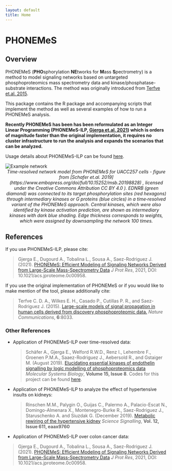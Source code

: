 ```yaml
---
layout: default
title: Home
---
```



# PHONEMeS

## Overview

PHONEMeS (**PHO**sphorylation **NE**tworks for **M**ass **S**pectrometry) is a method to model signaling networks based on untargeted phosphoproteomics mass spectrometry data and kinase/phosphatase-substrate interactions. The method was originally introduced from [Terfve et.al. 2015](https://www.nature.com/articles/ncomms9033).

This package contains the R package and accompanying scripts that implement the method as well as several examples of how to run a PHONEMeS analysis.

**Recently PHONEMeS has been has been reformulated as an Integer Linear Programming (PHONEMeS-ILP, [Gjerga et.al. 2021](https://pubs.acs.org/doi/full/10.1021/acs.jproteome.0c00958)) which is orders of magnitude faster than the original implementation, it requires no cluster infrastructure to run the analysis and expands the scenarios that can be analyzed.**

Usage details about PHONEMeS-ILP can be found [here](https://saezlab.github.io/PHONEMeS/2_usage/).

<img src="/PHONEMeS/public/schaefer_network.jpg.png" alt="Example network">

<center><i>Time-resolved network model from PHONEMeS for UACC257 cells - figure from [Schafer et.al. 2019](https://www.embopress.org/doi/full/10.15252/msb.20198828) , licensed under the Creative Commons Attribution CC BY 4.0 ). EDNRB (green diamond) was connected to its target phosphorylation sites (red hexagons) through intermediary kinases or G proteins (blue circles) in a time‐resolved variant of the PHONEMeS approach. Central kinases, which were also identified by kinase activation prediction, are shown as intermediary kinases with dark blue shading. Edge thickness corresponds to weights, which were assigned by downsampling the network 100 times.</i></center>

## References

If you use PHONEMeS-ILP, please cite:

> Gjerga E., Dugourd A., Tobalina L., Sousa A., Saez-Rodriguez J. (2021). [PHONEMeS: Efficient Modeling of Signaling Networks Derived from Large-Scale Mass-Spectrometry Data](https://pubs.acs.org/doi/full/10.1021/acs.jproteome.0c00958) _J Prot Res_, 2021, DOI: 10.1021/acs.jproteome.0c00958.

If you use the original implementation of PHONEMeS or if you would like to make mention of the tool, please additionally cite:

> Terfve C. D. A., Wilkes E. H., Casado P., Cutillas P. R., and Saez-Rodriguez J. (2015). [Large-scale models of signal propagation in human cells derived from discovery phosphoproteomic data.](http://www.nature.com/articles/ncomms9033) _Nature Communications_, **6**:8033.


### Other References
 
+ Application of PHONEMeS-ILP over time-resolved data:

  > Schäfer A., Gjerga E., Welford R.W.D., Renz I., Lehembre F., Groenen P.M.A., Saaez-Rodriguez J., Aebersold R., and Gstaiger M. (August 2019). [Elucidating essential kinases of endothelin signalling by logic modelling of phosphoproteomics data](https://www.embopress.org/doi/abs/10.15252/msb.20198828) _Molecular Systems Biology_, **Volume 15, Issue 8**. Codes for this project can be found [here](https://github.com/saezlab/EDN_phospho).

+ Application of PHONEMeS-ILP to analyze the effect of hypertensive insults on kidneys:

  > Rinschen M.M., Palygin O., Guijas C., Palermo A., Palacio-Escat N., Domingo-Almenara X., Montenegro-Burke R., Saez-Rodriguez J., Staruschenko A. and Siuzdak G. (December 2019). [Metabolic rewiring of the hypertensive kidney](https://stke.sciencemag.org/content/12/611/eaax9760) _Science Signalling_, **Vol. 12, Issue 611, eaax9760**
 
 + Application of PHONEMeS-ILP over colon cancer data:
  > Gjerga E., Dugourd A., Tobalina L., Sousa A., Saez-Rodriguez J. (2021). [PHONEMeS: Efficient Modeling of Signaling Networks Derived from Large-Scale Mass-Spectrometry Data](https://pubs.acs.org/doi/full/10.1021/acs.jproteome.0c00958) _J Prot Res_, 2021, DOI: 10.1021/acs.jproteome.0c00958.
